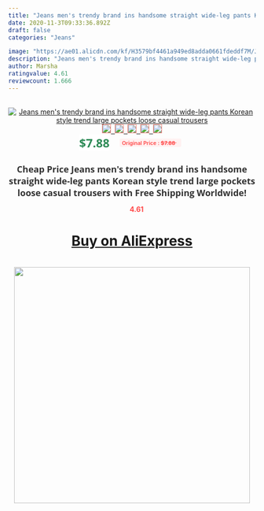 ```yaml
---
title: "Jeans men's trendy brand ins handsome straight wide-leg pants Korean style trend large pockets loose casual trousers"
date: 2020-11-3T09:33:36.892Z
draft: false
categories: "Jeans"

image: "https://ae01.alicdn.com/kf/H3579bf4461a949ed8adda0661fdeddf7M/Jeans-men-s-trendy-brand-ins-handsome-straight-wide-leg-pants-Korean-style-trend-large-pockets.jpg"
description: "Jeans men's trendy brand ins handsome straight wide-leg pants Korean style trend large pockets loose casual trousers"
author: Marsha
ratingvalue: 4.61
reviewcount: 1.666
---
```

<br>
<div style="text-align: center;">
<a href="https://s.click.aliexpress.com/e/_ATe233" target="_blank" rel="nofollow noopener noreferrer"><img alt="Jeans men's trendy brand ins handsome straight wide-leg pants Korean style trend large pockets loose casual trousers" class="magnifier-image" src="https://ae01.alicdn.com/kf/H3579bf4461a949ed8adda0661fdeddf7M/Jeans-men-s-trendy-brand-ins-handsome-straight-wide-leg-pants-Korean-style-trend-large-pockets.jpg_640x640.jpg">
<br>
<img style="border:1px solid salmon" src="https://ae01.alicdn.com/kf/H3579bf4461a949ed8adda0661fdeddf7M/Jeans-men-s-trendy-brand-ins-handsome-straight-wide-leg-pants-Korean-style-trend-large-pockets.jpg_120x120.jpg">&nbsp;&nbsp;<img style="border:1px solid salmon" src="https://ae01.alicdn.com/kf/Hddf4165219564a79976367aad942c62fh/Jeans-men-s-trendy-brand-ins-handsome-straight-wide-leg-pants-Korean-style-trend-large-pockets.jpg_120x120.jpg">&nbsp;&nbsp;<img style="border:1px solid salmon" src="https://ae01.alicdn.com/kf/H29ec340c89fc46129593f8f91891adf4D/Jeans-men-s-trendy-brand-ins-handsome-straight-wide-leg-pants-Korean-style-trend-large-pockets.jpg_120x120.jpg">&nbsp;&nbsp;<img style="border:1px solid salmon" src="https://ae01.alicdn.com/kf/H5916b5fda91e4fc59f7034d697b11ceeh/Jeans-men-s-trendy-brand-ins-handsome-straight-wide-leg-pants-Korean-style-trend-large-pockets.jpg_120x120.jpg">&nbsp;&nbsp;<img style="border:1px solid salmon" src="https://ae01.alicdn.com/kf/H4d2e48e5b16c4870a1b4a5ef9b85168dJ/Jeans-men-s-trendy-brand-ins-handsome-straight-wide-leg-pants-Korean-style-trend-large-pockets.jpg_120x120.jpg"></a></div><br0>
<div style="text-align: center;"><span style="background-color: white; border: 0px; box-sizing: border-box; color: seagreen; display: inline-block; font-family: &quot;open sans&quot; , &quot;arial&quot; , &quot;helvetica&quot; , sans-serif , &quot;heiti&quot;; font-size: 24px; font-stretch: inherit; font-weight: 700; line-height: inherit; margin: 0px 10px 0px 0px; padding: 0px; vertical-align: middle;">$7.88 </span>
<span style="background: rgb(255 , 241 , 241); border-radius: 3px; border: 0px; box-sizing: border-box; color: #ff4747; display: inline-block; font-family: inherit; font-size: 12px; font-stretch: inherit; font-style: inherit; font-variant: inherit; font-weight: 600; line-height: inherit; margin: 0px; padding: 2px 5px; transform: scale(0.9); vertical-align: middle;">Original Price : <b style="text-decoration: line-through;">$7.88 </b> &nbsp;&nbsp;</span></div>
<h1 style="color: #333333; display: inline-block; font-family: &quot;open sans&quot; , &quot;arial&quot; , &quot;helvetica&quot; , sans-serif , &quot;heiti&quot;; font-size: 18px; font-stretch: inherit; font-weight: 700; text-align: center;">Cheap Price Jeans men's trendy brand ins handsome straight wide-leg pants Korean style trend large pockets loose casual trousers with Free Shipping Worldwide!</h1>
<div style="color: #ff4747; text-align: center;">
<img src="https://4.bp.blogspot.com/-M0ZcTcb-5uY/XleCXlxnR4I/AAAAAAAAAEc/OrjgMkXV1oMQFaCRZj5HQwOCBcu3w1FegCPcBGAYYCw/s1600/star.png" style="height: 15px;">&nbsp;<b>4.61</b></div>
<div class="button_cont" align="center"><a class="buynow_a" href="https://s.click.aliexpress.com/e/_ATe233" target="_blank" rel="nofollow noopener noreferrer"><H1>Buy on AliExpress</H1></a></div><br>
<div class="separator" style="clear: both; text-align: center;">
<img src="https://lh3.googleusercontent.com/-pTy5HemUv9M/XlePHvY0dAI/AAAAAAAAAE4/0nX5iRUoIWY8eMW9Dpxeirr157OZliDIgCLcBGAsYHQ/s1600/badge.gif" width="480">
</div>
